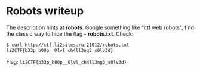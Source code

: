 # Robots writeup
The description hints at **robots**. Google something like "ctf web robots", find the classic way to hide the flag - **robots.txt**. Check:

```bash
$ curl http://ctf.li2sites.ru:21012/robots.txt
li2CTF{b33p_b00p__0lvl_ch4ll3ng3_s0lv3d}
```

Flag: `li2CTF{b33p_b00p__0lvl_ch4ll3ng3_s0lv3d}`
